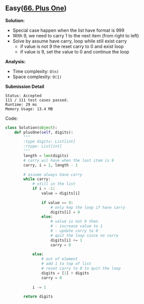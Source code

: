 ## Easy([66. Plus One](https://leetcode.com/problems/plus-one/))

**Solution:**
- Special case happen when the list have format is 999
- With 9, we need to carry 1 to the next item (from right to left)
- Solve by assume have carry, loop while still exist carry
    - if value is not 9 the reset carry to 0 and exist loop
    - if value is 9, set the value to 0 and continue the loop
    
**Analysis:**
- Time complexity: `O(n)`
- Space complexity: `O(1)`

**Submission Detail**
```
Status: Accepted
111 / 111 test cases passed.
Runtime: 29 ms
Memory Usage: 13.4 MB
```

Code: 

```python
class Solution(object):
    def plusOne(self, digits):
        """
        :type digits: List[int]
        :rtype: List[int]
        """
        length = len(digits)
        # carry wil have when the last item is 9
        carry, i = 1, length - 1
        
        # assume always have carry
        while carry:
            # still in the list
            if i > -1:
                value = digits[i]
            
                if value == 9:
                    # only kep the loop if have carry
                    digits[i] = 0
                else:
                    # value is not 9 then 
                    # - increase value to 1
                    # - update carry to 0
                    # quit the loop since no carry
                    digits[i] += 1
                    carry = 0
                    
            else:
                # out of element
                # add 1 to top of list
                # reset carry to 0 to quit the loop
                digits = [1] + digits
                carry = 0
                
            i -= 1
            
        return digits
            
```